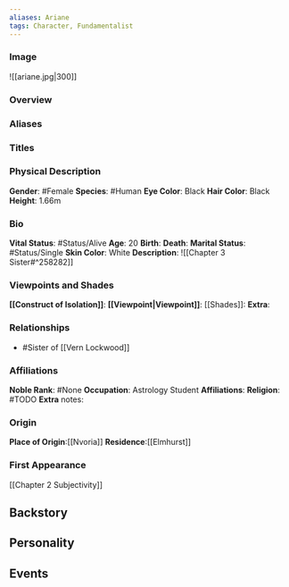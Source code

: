 ```yaml
---
aliases: Ariane
tags: Character, Fundamentalist
---
```


### Image
![[ariane.jpg|300]]

### Overview

### Aliases
  
### Titles

### Physical Description
**Gender**: #Female
**Species**: #Human 
**Eye Color**: Black
**Hair Color**: Black
**Height**: 1.66m

### Bio
**Vital Status**: #Status/Alive
**Age**: 20
**Birth**: 
**Death**:
**Marital Status**: #Status/Single
**Skin Color**: White
**Description**: ![[Chapter 3 Sister#^258282]]

### Viewpoints and Shades
**[[Construct of Isolation]]**:
**[[Viewpoint|Viewpoint]]**:
[[Shades]]:
**Extra**:

### Relationships
- #Sister of [[Vern Lockwood]]
  
### Affiliations
**Noble Rank**: #None
**Occupation**: Astrology Student
**Affiliations**:
**Religion**: #TODO
**Extra** notes:

### Origin
**Place of Origin**:[[Nvoria]]
**Residence**:[[Elmhurst]]

### First Appearance
[[Chapter 2 Subjectivity]]

## Backstory

## Personality

## Events



